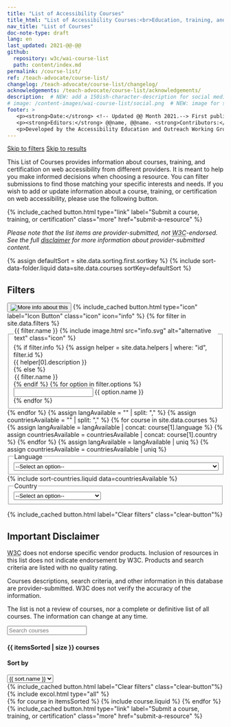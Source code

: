```yaml
---
title: "List of Accessibility Courses"
title_html: "List of Accessibility Courses:<br>Education, training, and certification" 
nav_title: "List of Courses"
doc-note-type: draft
lang: en
last_updated: 2021-@@-@@
github:
  repository: w3c/wai-course-list
  path: content/index.md
permalink: /course-list/
ref: /teach-advocate/course-list/
changelog: /teach-advocate/course-list/changelog/
acknowledgements: /teach-advocate/course-list/acknowledgements/
description:  # NEW: add a 150ish-character-description for social media   # translate the description
# image: /content-images/wai-course-list/social.png  # NEW: image for social media (leave commented out if we don't have a specific one for this reource)
footer: >
   <p><strong>Date:</strong> <!-- Updated @@ Month 2021.--> First published Month 20@@. CHANGELOG.</p>
   <p><strong>Editors:</strong> @@name, @@name. <strong>Contributors:</strong> @@name, @@name, and <a href="https://www.w3.org/groups/wg/eowg/participants">participants of the EOWG</a>. ACKNOWLEDGEMENTS lists contributors and credits.</p>
   <p>Developed by the Accessibility Education and Outreach Working Group (<a href="http://www.w3.org/WAI/EO/">EOWG</a>). Developed as part of the <a href="https://www.w3.org/WAI/about/projects/wai-coop/">WAI-CooP project</a>, co-funded by the European Commission.</p>
---
```


<style> 
{% include css/styles.css %}
</style>
<a href="#left-col" class="button button--skip-link">Skip to filters</a>
<a href="#courses-list" class="button button--skip-link">Skip to results</a>
<div class="header-sup" id="main">
    <p>This List of Courses provides information about courses, training, and certification on web accessibility from different providers. It is meant to help you make informed decisions when choosing a resource. You can filter submissions to find those matching your specific interests and needs. If you wish to add or update information about a course, training, or certification on web accessibility, please use the following button.</p>
    {% include_cached button.html type="link" label="Submit a course, training, or certification" class="more" href="submit-a-resource" %}
    <p><em>Please note that the list items are provider-submitted, not <abbr title="World Wide Web Consortium">W3C</abbr>-endorsed. See the full <a href="#disclaimer">disclaimer</a> for more information about provider-submitted content.
    </em></p>
</div>
{% assign defaultSort = site.data.sorting.first.sortkey %}
{% include sort-data-folder.liquid data=site.data.courses sortKey=defaultSort %} 
<div id="app">
    <div id="left-col" class="courses-filters">
        <form data-filter-form action="...">
            <h2>Filters</h2>
            <button>
                <img src="/info.svg" alt="More info about this">
            </button>
            {% include_cached button.html type="icon" label="Icon Button" class="icon" icon="info" %}
            {% for filter in site.data.filters %}
            <fieldset id="{{ filter.id }}">
                {% if filter.info %}
                    <legend class="label">{{ filter.name }} {% include image.html src="info.svg" alt="alternative text" class="icon" %}</legend>
                    {% assign helper = site.data.helpers | where: "id", filter.id %}
                    <div class="helper">
                        {{ helper[0].description }}
                    </div>
                 {% else %}
                    <legend class="label">{{ filter.name }}</legend>
                {% endif %}
                {% for option in filter.options %}
                <div class="filter-options field">
                    <input type="{{ filter.type }}" id="filter-{{ option.id }}" name="{{ option.id }}">
                    <label for="filter-{{ option.id }}"><span class='filterName'>{{ option.name }}</span> <span class="filterPreCounter"></span></label>
                </div>
                {% endfor %}
            </fieldset>
            {% endfor %}
            {% assign langAvailable = "" | split: "," %}
            {% assign countriesAvailable = "" | split: "," %}
            {% for course in site.data.courses %}
                {% assign langAvailable = langAvailable | concat: course[1].language %} 
                {% assign countriesAvailable = countriesAvailable | concat: course[1].country %} 
            {% endfor %}
            {% assign langAvailable = langAvailable | uniq %}
            {% assign countriesAvailable = countriesAvailable | uniq %}
            <fieldset id="language-filter">
                <legend>Language</legend>
                <div class="filter-options field">
                    <select name="language" id="language">
                        <option value="">--Select an option--</option>
                        {% for language in langAvailable %}
                        <option value="{{ language }}">{{ site.data.lang[language].name }} ({{
                            site.data.lang[language].nativeName}})</option>
                        {% endfor %}
                    </select>
                </div>
            </fieldset>
            {% include sort-countries.liquid data=countriesAvailable %}
            <fieldset id="contry-filter">
                <legend>Country</legend>
                <div class="filter-options field">
                    <select name="country" id="country">
                        <option value="">--Select an option--</option>
                        {% for country in orderedCountries %}
                        <option value="{{ country[2] }}">{{ country[0] }} ({{ country[1] }})</option>
                        {% endfor %}
                    </select>
                </div>
            </fieldset>
        </form>
        {% include_cached button.html label="Clear filters" class="clear-button"%}
        <div id="disclaimer">
            <h2>Important Disclaimer</h2>
            <p><abbr title="World Wide Web Consortium">W3C</abbr> does not endorse specific vendor products. Inclusion of resources in this list does not indicate endorsement by W3C. Products and search criteria are listed with no quality rating.</p>
            <p>Courses descriptions, search criteria, and other information in this database are provider-submitted. W3C does not verify the accuracy of the information.</p>
            <p>The list is not a review of courses, nor a complete or definitive list of all courses. The information can change at any time.</p>
        </div>
    </div>
    <div id="courses-list">
        <div class="courses-list-header">
            <div class="field">
                <input type="search" id="search" placeholder="Search courses">
            </div>
            <span id="status">
                <h4 id="total-courses">{{ itemsSorted | size }} courses</h4>
            </span>
            <div class="field" class="sort-by">
                <h4><label for="select">Sort by</label></h4>
                <select id="select" class="field">
                    {% for sort in site.data.sorting %}
                        {% if sort.selected == "true" %}
                            <option value="{{ sort.id }}" selected>{{ sort.name }}</option>
                        {% else %}
                            <option value="{{ sort.id }}">{{ sort.name }}</option>
                        {% endif %}
                    {% endfor %}
                </select>
            </div>       
        </div>
        <div id="filter-courses-info"></div>
        {% include_cached button.html label="Clear filters" class="clear-button"%}
        {% include excol.html type="all" %}
        <div class="courses-list">
            {% for course in itemsSorted %}
                {% include course.liquid %}
            {% endfor %}            
        </div>
        <!--         
        {% for course in itemsSorted %}
            {% include course.liquid %}
        {% endfor %}    
 -->    </div>
    
</div>
<div class="button-submit-end">
    {% include_cached button.html type="link" label="Submit a course, training, or certification" class="more" href="submit-a-resource" %}  
</div>

<script>
{% include js/courses.js %}
</script>
